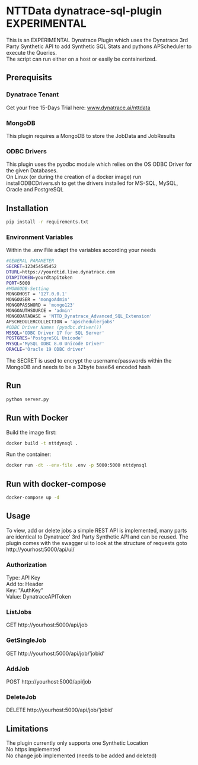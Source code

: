 # NTTData dynatrace-sql-plugin EXPERIMENTAL
This is an EXPERIMENTAL Dynatrace Plugin which uses the Dynatrace 3rd Party Synthetic API to add Synthetic SQL Stats and pythons APScheduler to execute the Queries.  
The script can run either on a host or easily be containerized.

## Prerequisits
### Dynatrace Tenant
Get your free 15-Days Trial here: www.dynatrace.ai/nttdata
### MongoDB
This plugin requires a MongoDB to store the JobData and JobResults
### ODBC Drivers
This plugin uses the pyodbc module which relies on the OS ODBC Driver for the given Databases.  
On Linux (or during the creation of a docker image) run installODBCDrivers.sh to get the drivers installed for MS-SQL, MySQL, Oracle and PostgreSQL
## Installation

```bash
pip install -r requirements.txt
```

### Environment Variables
Within the .env File adapt the variables according your needs

```bash
#GENERAL PARAMETER
SECRET=123454545452
DTURL=https://yourdtid.live.dynatrace.com
DTAPITOKEN=yourdtapitoken
PORT=5000
#MONGODB-Setting
MONGOHOST = '127.0.0.1'
MONGOUSER = 'mongoAdmin'
MONGOPASSWORD = 'mongo123'
MONGOAUTHSOURCE = 'admin'
MONGODATABASE = 'NTTD_Dynatrace_Advanced_SQL_Extension'
APSCHEDULERCOLLECTION = 'apschedulerjobs'
#ODBC Driver Names (pyodbc.driver())
MSSQL='ODBC Driver 17 for SQL Server'
POSTGRES='PostgreSQL Unicode'
MYSQL='MySQL ODBC 8.0 Unicode Driver'
ORACLE='Oracle 19 ODBC driver'
```

The SECRET is used to encrypt the username/passwords within the MongoDB and needs to be a 32byte base64 encoded hash

## Run
```bash
python server.py
```

## Run with Docker
Build the image first:

```bash
docker build -t nttdynsql .
```

Run the container:
```bash
docker run -dt --env-file .env -p 5000:5000 nttdynsql
```

## Run with docker-compose
```bash
docker-compose up -d
```

## Usage
To view, add or delete jobs a simple REST API is implemented, many parts are identical to Dynatrace' 3rd Party Synthetic API and can be reused.
The plugin comes with the swagger ui to look at the structure of requests goto http://yourhost:5000/api/ui/


### Authorization
Type: API Key  
Add to: Header  
Key: "AuthKey"  
Value: DynatraceAPIToken

### ListJobs
GET http://yourhost:5000/api/job

### GetSingleJob
GET http://yourhost:5000/api/job/'jobid'

### AddJob
POST http://yourhost:5000/api/job

### DeleteJob
DELETE http://yourhost:5000/api/job/'jobid'

## Limitations
The plugin currently only supports one Synthetic Location  
No https implemented  
No change job implemented (needs to be added and deleted)
